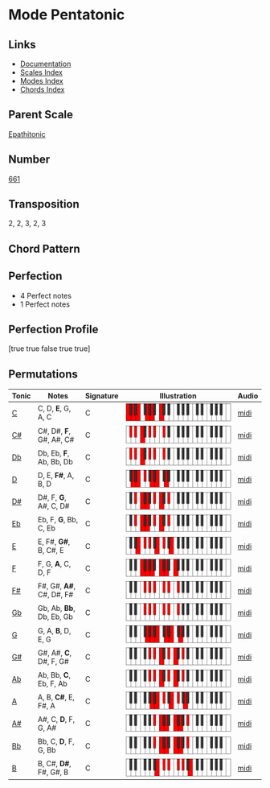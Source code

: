 # Mode Pentatonic

## Links

- [Documentation](README.md)
- [Scales Index](Scales.md)
- [Modes Index](Modes.md)
- [Chords Index](Chords.md)

## Parent Scale

[Epathitonic](ScaleEpathitonic.md)

## Number

[661](https://ianring.com/musictheory/scales/661)

## Transposition

2, 2, 3, 2, 3

## Chord Pattern



## Perfection

- 4 Perfect notes
- 1 Perfect notes

## Perfection Profile

[true true false true true]

## Permutations

| Tonic | Notes | Signature | Illustration | Audio |
|-------|-------|-----------|--------------|-------|
| [C](ModeCNaturalPentatonic.md) | C, D, **E**, G, A, C | C | ![CNaturalPentatonic](ModeCNaturalPentatonic.png) | [midi](https://github.com/edipermadi/music/blob/main/docs/ModeCNaturalPentatonic.mid?raw=true) |
| [C#](ModeCSharpPentatonic.md) | C#, D#, **F**, G#, A#, C# | C | ![CSharpPentatonic](ModeCSharpPentatonic.png) | [midi](https://github.com/edipermadi/music/blob/main/docs/ModeCSharpPentatonic.mid?raw=true) |
| [Db](ModeDFlatPentatonic.md) | Db, Eb, **F**, Ab, Bb, Db | C | ![DFlatPentatonic](ModeDFlatPentatonic.png) | [midi](https://github.com/edipermadi/music/blob/main/docs/ModeDFlatPentatonic.mid?raw=true) |
| [D](ModeDNaturalPentatonic.md) | D, E, **F#**, A, B, D | C | ![DNaturalPentatonic](ModeDNaturalPentatonic.png) | [midi](https://github.com/edipermadi/music/blob/main/docs/ModeDNaturalPentatonic.mid?raw=true) |
| [D#](ModeDSharpPentatonic.md) | D#, F, **G**, A#, C, D# | C | ![DSharpPentatonic](ModeDSharpPentatonic.png) | [midi](https://github.com/edipermadi/music/blob/main/docs/ModeDSharpPentatonic.mid?raw=true) |
| [Eb](ModeEFlatPentatonic.md) | Eb, F, **G**, Bb, C, Eb | C | ![EFlatPentatonic](ModeEFlatPentatonic.png) | [midi](https://github.com/edipermadi/music/blob/main/docs/ModeEFlatPentatonic.mid?raw=true) |
| [E](ModeENaturalPentatonic.md) | E, F#, **G#**, B, C#, E | C | ![ENaturalPentatonic](ModeENaturalPentatonic.png) | [midi](https://github.com/edipermadi/music/blob/main/docs/ModeENaturalPentatonic.mid?raw=true) |
| [F](ModeFNaturalPentatonic.md) | F, G, **A**, C, D, F | C | ![FNaturalPentatonic](ModeFNaturalPentatonic.png) | [midi](https://github.com/edipermadi/music/blob/main/docs/ModeFNaturalPentatonic.mid?raw=true) |
| [F#](ModeFSharpPentatonic.md) | F#, G#, **A#**, C#, D#, F# | C | ![FSharpPentatonic](ModeFSharpPentatonic.png) | [midi](https://github.com/edipermadi/music/blob/main/docs/ModeFSharpPentatonic.mid?raw=true) |
| [Gb](ModeGFlatPentatonic.md) | Gb, Ab, **Bb**, Db, Eb, Gb | C | ![GFlatPentatonic](ModeGFlatPentatonic.png) | [midi](https://github.com/edipermadi/music/blob/main/docs/ModeGFlatPentatonic.mid?raw=true) |
| [G](ModeGNaturalPentatonic.md) | G, A, **B**, D, E, G | C | ![GNaturalPentatonic](ModeGNaturalPentatonic.png) | [midi](https://github.com/edipermadi/music/blob/main/docs/ModeGNaturalPentatonic.mid?raw=true) |
| [G#](ModeGSharpPentatonic.md) | G#, A#, **C**, D#, F, G# | C | ![GSharpPentatonic](ModeGSharpPentatonic.png) | [midi](https://github.com/edipermadi/music/blob/main/docs/ModeGSharpPentatonic.mid?raw=true) |
| [Ab](ModeAFlatPentatonic.md) | Ab, Bb, **C**, Eb, F, Ab | C | ![AFlatPentatonic](ModeAFlatPentatonic.png) | [midi](https://github.com/edipermadi/music/blob/main/docs/ModeAFlatPentatonic.mid?raw=true) |
| [A](ModeANaturalPentatonic.md) | A, B, **C#**, E, F#, A | C | ![ANaturalPentatonic](ModeANaturalPentatonic.png) | [midi](https://github.com/edipermadi/music/blob/main/docs/ModeANaturalPentatonic.mid?raw=true) |
| [A#](ModeASharpPentatonic.md) | A#, C, **D**, F, G, A# | C | ![ASharpPentatonic](ModeASharpPentatonic.png) | [midi](https://github.com/edipermadi/music/blob/main/docs/ModeASharpPentatonic.mid?raw=true) |
| [Bb](ModeBFlatPentatonic.md) | Bb, C, **D**, F, G, Bb | C | ![BFlatPentatonic](ModeBFlatPentatonic.png) | [midi](https://github.com/edipermadi/music/blob/main/docs/ModeBFlatPentatonic.mid?raw=true) |
| [B](ModeBNaturalPentatonic.md) | B, C#, **D#**, F#, G#, B | C | ![BNaturalPentatonic](ModeBNaturalPentatonic.png) | [midi](https://github.com/edipermadi/music/blob/main/docs/ModeBNaturalPentatonic.mid?raw=true) |
